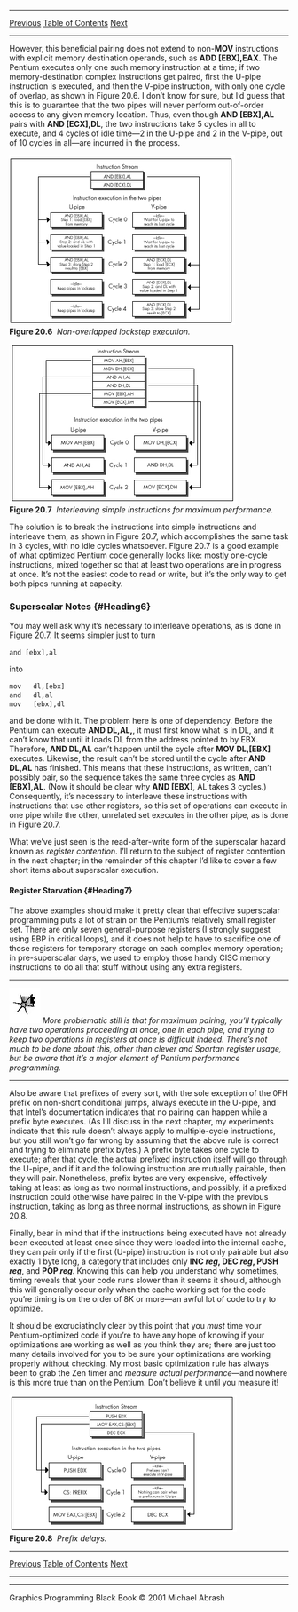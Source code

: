   ------------------------ --------------------------------- --------------------
  [Previous](20-03.html)   [Table of Contents](index.html)   [Next](21-01.html)
  ------------------------ --------------------------------- --------------------

However, this beneficial pairing does not extend to non-**MOV**
instructions with explicit memory destination operands, such as **ADD
[EBX],EAX**. The Pentium executes only one such memory instruction at a
time; if two memory-destination complex instructions get paired, first
the U-pipe instruction is executed, and then the V-pipe instruction,
with only one cycle of overlap, as shown in Figure 20.6. I don’t know
for sure, but I’d guess that this is to guarantee that the two pipes
will never perform out-of-order access to any given memory location.
Thus, even though **AND [EBX],AL** pairs with **AND [ECX],DL**, the two
instructions take 5 cycles in all to execute, and 4 cycles of idle
time—2 in the U-pipe and 2 in the V-pipe, out of 10 cycles in all—are
incurred in the process.

![](images/20-06.jpg)\
 **Figure 20.6**  *Non-overlapped lockstep execution.*

![](images/20-07.jpg)\
 **Figure 20.7**  *Interleaving simple instructions for maximum
performance.*

The solution is to break the instructions into simple instructions and
interleave them, as shown in Figure 20.7, which accomplishes the same
task in 3 cycles, with no idle cycles whatsoever. Figure 20.7 is a good
example of what optimized Pentium code generally looks like: mostly
one-cycle instructions, mixed together so that at least two operations
are in progress at once. It’s not the easiest code to read or write, but
it’s the only way to get both pipes running at capacity.

### Superscalar Notes {#Heading6}

You may well ask why it’s necessary to interleave operations, as is done
in Figure 20.7. It seems simpler just to turn

    and [ebx],al

into

    mov   dl,[ebx]
    and   dl,al
    mov   [ebx],dl

and be done with it. The problem here is one of dependency. Before the
Pentium can execute **AND DL,AL,**, it must first know what is in DL,
and it can’t know that until it loads DL from the address pointed to by
EBX. Therefore, **AND DL,AL** can’t happen until the cycle after **MOV
DL,[EBX]** executes. Likewise, the result can’t be stored until the
cycle after **AND DL,AL** has finished. This means that these
instructions, as written, can’t possibly pair, so the sequence takes the
same three cycles as **AND [EBX],AL**. (Now it should be clear why **AND
[EBX]**, AL takes 3 cycles.) Consequently, it’s necessary to interleave
these instructions with instructions that use other registers, so this
set of operations can execute in one pipe while the other, unrelated set
executes in the other pipe, as is done in Figure 20.7.

What we’ve just seen is the read-after-write form of the superscalar
hazard known as *register contention*. I’ll return to the subject of
register contention in the next chapter; in the remainder of this
chapter I’d like to cover a few short items about superscalar execution.

#### Register Starvation {#Heading7}

The above examples should make it pretty clear that effective
superscalar programming puts a lot of strain on the Pentium’s relatively
small register set. There are only seven general-purpose registers (I
strongly suggest using EBP in critical loops), and it does not help to
have to sacrifice one of those registers for temporary storage on each
complex memory operation; in pre-superscalar days, we used to employ
those handy CISC memory instructions to do all that stuff without using
any extra registers.

  ------------------- -------------------------------------------------------------------------------------------------------------------------------------------------------------------------------------------------------------------------------------------------------------------------------------------------------------------------------------------------------------------------------
  ![](images/i.jpg)   *More problematic still is that for maximum pairing, you’ll typically have two operations proceeding at once, one in each pipe, and trying to keep two operations in registers at once is difficult indeed. There’s not much to be done about this, other than clever and Spartan register usage, but be aware that it’s a major element of Pentium performance programming.*
  ------------------- -------------------------------------------------------------------------------------------------------------------------------------------------------------------------------------------------------------------------------------------------------------------------------------------------------------------------------------------------------------------------------

Also be aware that prefixes of every sort, with the sole exception of
the 0FH prefix on non-short conditional jumps, always execute in the
U-pipe, and that Intel’s documentation indicates that no pairing can
happen while a prefix byte executes. (As I’ll discuss in the next
chapter, my experiments indicate that this rule doesn’t always apply to
multiple-cycle instructions, but you still won’t go far wrong by
assuming that the above rule is correct and trying to eliminate prefix
bytes.) A prefix byte takes one cycle to execute; after that cycle, the
actual prefixed instruction itself will go through the U-pipe, and if it
and the following instruction are mutually pairable, then they will
pair. Nonetheless, prefix bytes are very expensive, effectively taking
at least as long as two normal instructions, and possibly, if a prefixed
instruction could otherwise have paired in the V-pipe with the previous
instruction, taking as long as three normal instructions, as shown in
Figure 20.8.

Finally, bear in mind that if the instructions being executed have not
already been executed at least once since they were loaded into the
internal cache, they can pair only if the first (U-pipe) instruction is
not only pairable but also exactly 1 byte long, a category that includes
only **INC *reg*, DEC *reg*, PUSH *reg***, and **POP *reg***. Knowing
this can help you understand why sometimes, timing reveals that your
code runs slower than it seems it should, although this will generally
occur only when the cache working set for the code you’re timing is on
the order of 8K or more—an awful lot of code to try to optimize.

It should be excruciatingly clear by this point that you *must* time
your Pentium-optimized code if you’re to have any hope of knowing if
your optimizations are working as well as you think they are; there are
just too many details involved for you to be sure your optimizations are
working properly without checking. My most basic optimization rule has
always been to grab the Zen timer and *measure actual performance*—and
nowhere is this more true than on the Pentium. Don’t believe it until
you measure it!

![](images/20-08.jpg)\
 **Figure 20.8**  *Prefix delays.*

  ------------------------ --------------------------------- --------------------
  [Previous](20-03.html)   [Table of Contents](index.html)   [Next](21-01.html)
  ------------------------ --------------------------------- --------------------

* * * * *

Graphics Programming Black Book © 2001 Michael Abrash
